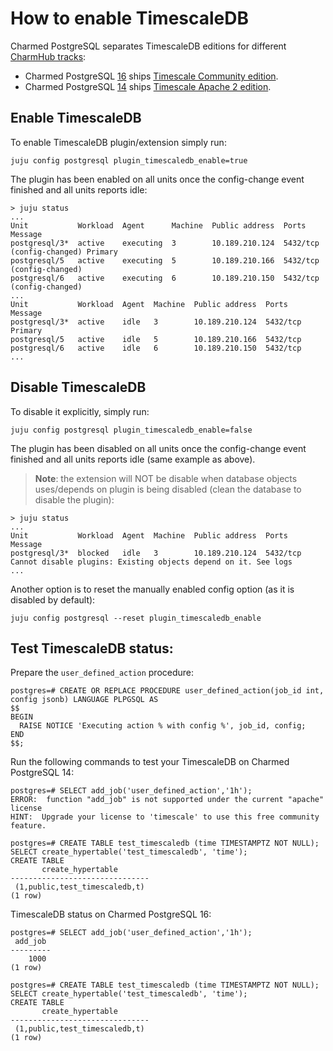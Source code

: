 # How to enable TimescaleDB

Charmed PostgreSQL separates TimescaleDB editions for different [CharmHub tracks](https://canonical-charmcraft.readthedocs-hosted.com/en/stable/howto/manage-channels/):

* Charmed PostgreSQL [16](https://charmhub.io/postgresql?channel=16/candidate) ships [Timescale Community edition](https://docs.timescale.com/about/latest/timescaledb-editions/).
* Charmed PostgreSQL [14](https://charmhub.io/postgresql?channel=14/stable) ships [Timescale Apache 2 edition](https://docs.timescale.com/about/latest/timescaledb-editions/).

## Enable TimescaleDB

To enable TimescaleDB plugin/extension simply run:
```shell
juju config postgresql plugin_timescaledb_enable=true
```
The plugin has been enabled on all units once the config-change event finished and all units reports idle:
```shell
> juju status
...
Unit           Workload  Agent      Machine  Public address  Ports     Message
postgresql/3*  active    executing  3        10.189.210.124  5432/tcp  (config-changed) Primary
postgresql/5   active    executing  5        10.189.210.166  5432/tcp  (config-changed) 
postgresql/6   active    executing  6        10.189.210.150  5432/tcp  (config-changed) 
...
Unit           Workload  Agent  Machine  Public address  Ports     Message
postgresql/3*  active    idle   3        10.189.210.124  5432/tcp  Primary
postgresql/5   active    idle   5        10.189.210.166  5432/tcp  
postgresql/6   active    idle   6        10.189.210.150  5432/tcp  
...
```

## Disable TimescaleDB

To disable it explicitly, simply run:
```shell
juju config postgresql plugin_timescaledb_enable=false
```
The plugin has been disabled on all units once the config-change event finished and all units reports idle (same example as above).

> **Note**: the extension will NOT be disable when database objects uses/depends on plugin is being disabled (clean the database to disable the plugin):
```shell
> juju status
...
Unit           Workload  Agent  Machine  Public address  Ports     Message
postgresql/3*  blocked   idle   3        10.189.210.124  5432/tcp  Cannot disable plugins: Existing objects depend on it. See logs
...
```

Another option is to reset the manually enabled config option (as it is disabled by default):
```shell
juju config postgresql --reset plugin_timescaledb_enable
```

## Test TimescaleDB status:

Prepare the `user_defined_action` procedure:
```shell
postgres=# CREATE OR REPLACE PROCEDURE user_defined_action(job_id int, config jsonb) LANGUAGE PLPGSQL AS
$$
BEGIN
  RAISE NOTICE 'Executing action % with config %', job_id, config;
END
$$;
```

Run the following commands to test your TimescaleDB on Charmed PostgreSQL 14:
```shell
postgres=# SELECT add_job('user_defined_action','1h');
ERROR:  function "add_job" is not supported under the current "apache" license
HINT:  Upgrade your license to 'timescale' to use this free community feature.

postgres=# CREATE TABLE test_timescaledb (time TIMESTAMPTZ NOT NULL); SELECT create_hypertable('test_timescaledb', 'time');
CREATE TABLE
       create_hypertable       
-------------------------------
 (1,public,test_timescaledb,t)
(1 row)

```

TimescaleDB status on Charmed PostgreSQL 16:
```shell
postgres=# SELECT add_job('user_defined_action','1h');
 add_job 
---------
    1000
(1 row)

postgres=# CREATE TABLE test_timescaledb (time TIMESTAMPTZ NOT NULL); SELECT create_hypertable('test_timescaledb', 'time');
CREATE TABLE
       create_hypertable       
-------------------------------
 (1,public,test_timescaledb,t)
(1 row)
```